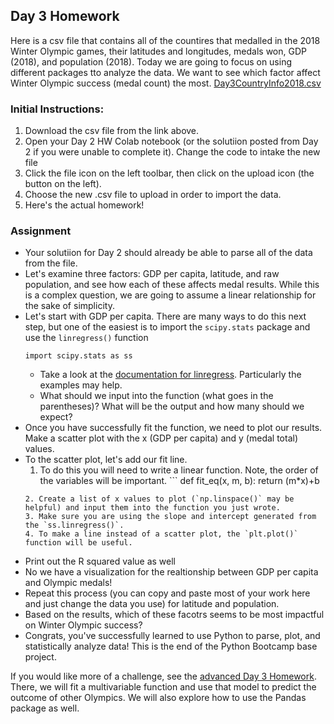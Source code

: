 ## Day 3 Homework

Here is a csv file that contains all of the countires that medalled in the 2018 Winter Olympic games, their latitudes and longitudes, medals won, GDP (2018), and population (2018). Today we are going to focus on using different packages tto analyze the data. We want to see which factor affect Winter Olympic success (medal count) the most.
[Day3CountryInfo2018.csv](https://ucd-python-bootcamp.github.io/Bootcamp-2021/HW_files/Day3CountryInfo2018.csv) 

### Initial Instructions:
  1. Download the csv file from the link above. 
  2. Open your Day 2 HW Colab notebook (or the solutiion posted from Day 2 if you were unable to complete it). Change the code to intake the new file
  3. Click the file icon on the left toolbar, then click on the upload icon (the button on the left).
  4. Choose the new .csv file to upload in order to import the data.
  5. Here's the actual homework!
  
### Assignment
  - Your solutiion for Day 2 should already be able to parse all of the data from the file.
  - Let's examine three factors: GDP per capita, latitude, and raw population, and see how each of these affects medal results. While this is a complex question, we are going to assume a linear relationship for the sake of simplicity.
  - Let's start with GDP per capita. There are many ways to do this next step, but one of the easiest is to import the `scipy.stats` package and use the `linregress()` function
    ```
    import scipy.stats as ss
    ```
    - Take a look at the [documentation for linregress](https://docs.scipy.org/doc/scipy-0.19.0/reference/generated/scipy.stats.linregress.html). Particularly the examples may help.
    - What should we input into the function (what goes in the parentheses)? What will be the output and how many should we expect?
  - Once you have successfully fit the function, we need to plot our results. Make a scatter plot with the x (GDP per capita) and y (medal total) values.
  - To the scatter plot, let's add our fit line. 
    1. To do this you will need to write a linear function. Note, the order of the variables will be important. ```
      def fit_eq(x, m, b):
      return (m*x)+b
      ```
    2. Create a list of x values to plot (`np.linspace()` may be helpful) and input them into the function you just wrote.
    3. Make sure you are using the slope and intercept generated from the `ss.linregress()`.
    4. To make a line instead of a scatter plot, the `plt.plot()` function will be useful.
  - Print out the R squared value as well
  - No we have a visualization for the realtionship between GDP per capita and Olympic medals!
  - Repeat this process (you can copy and paste most of your work here and just change the data you use) for latitude and population.
  - Based on the results, which of these facotrs seems to be most impactful on Winter Olympic success?
  - Congrats, you've successfully learned to use Python to parse, plot, and statistically analyze data! This is the end of the Python Bootcamp base project.

If you would like more of a challenge, see the [advanced Day 3 Homework](). There, we will fit a multivariable function and use that model to predict the outcome of other Olympics. We will also explore how to use the Pandas package as well.
